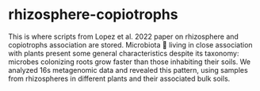 # rhizosphere-copiotrophs
This is where scripts from Lopez et al. 2022 paper on rhizosphere and copiotrophs association are stored. 
Microbiota 🦠 living in close association with plants present some general characteristics despite its taxonomy: microbes colonizing roots grow faster than those inhabiting their soils. We analyzed 16s metagenomic data and revealed this pattern, using samples from rhizospheres in different plants and their associated bulk soils.
